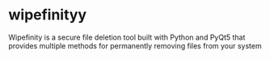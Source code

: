 # wipefinityy
Wipefinity is a secure file deletion tool built with Python and PyQt5 that provides multiple methods for permanently removing files from your system
